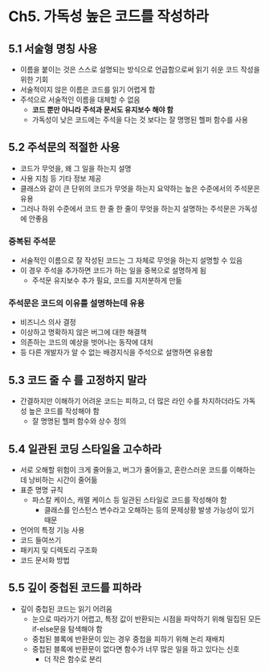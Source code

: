 # Ch5. 가독성 높은 코드를 작성하라

## 5.1 서술형 명칭 사용
- 이름을 붙이는 것은 스스로 설명되는 방식으로 언급함으로써 읽기 쉬운 코드 작성을 위한 기회
- 서술적이지 않은 이름은 코드를 읽기 어렵게 함
- 주석으로 서술적인 이름을 대체할 수 없음
  - **코드 뿐만 아니라 주석과 문서도 유지보수 해야 함**
  - 가독성이 낮은 코드에는 주석을 다는 것 보다는 잘 명명된 헬퍼 함수를 사용

## 5.2 주석문의 적절한 사용
- 코드가 무엇을, 왜 그 일을 하는지 설명
- 사용 지침 등 기타 정보 제공
- 클래스와 같이 큰 단위의 코드가 무엇을 하는지 요약하는 높은 수준에서의 주석문은 유용
- 그러나 하위 수준에서 코드 한 줄 한 줄이 무엇을 하는지 설명하는 주석문은 가독성에 안좋음

### 중복된 주석문
- 서술적인 이름으로 잘 작성된 코드는 그 자체로 무엇을 하는지 설명할 수 있음
- 이 경우 주석을 추가하면 코드가 하는 일을 중복으로 설명하게 됨
  - 주석문 유지보수 추가 필요, 코드를 지저분하게 만듦

### 주석문은 코드의 이유를 설명하는데 유용
- 비즈니스 의사 결정
- 이상하고 명확하지 않은 버그에 대한 해결책
- 의존하는 코드의 예상을 벗어나는 동작에 대처
- 등 다른 개발자가 알 수 없는 배경지식을 주석으로 설명하면 유용함

## 5.3 코드 줄 수 를 고정하지 말라
- 간결하지만 이해하기 어려운 코드는 피하고, 더 많은 라인 수를 차지하더라도 가독성 높은 코드를 작성해야 함
  - 잘 명명된 헬퍼 함수와 상수 정의

## 5.4 일관된 코딩 스타일을 고수하라
- 서로 오해할 위험이 크게 줄어들고, 버그가 줄어들고, 혼란스러운 코드를 이해하는 데 낭비하는 시간이 줄어듦
- 표준 명명 규칙
  - 파스칼 케이스, 캐멀 케이스 등 일관된 스타일로 코드를 작성해야 함
    - 클래스를 인스턴스 변수라고 오해하는 등의 문제상황 발생 가능성이 있기 때문
- 언어의 특정 기능 사용
- 코드 들여쓰기
- 패키지 및 디렉토리 구조화
- 코드 문서화 방법

## 5.5 깊이 중첩된 코드를 피하라
- 깊이 중첩된 코드는 읽기 어려움
  - 눈으로 따라가기 어렵고, 특정 값이 반환되는 시점을 파악하기 위해 밀집된 모든 if-else문을 탐색해야 함
  - 중첩된 블록에 반환문이 있는 경우 중첩을 피하기 위해 논리 재배치
  - 중첩된 블록에 반환문이 없다면 함수가 너무 많은 일을 하고 있다는 신호
    - 더 작은 함수로 분리